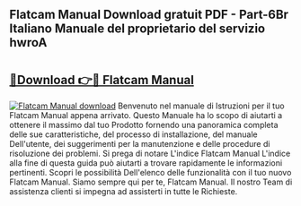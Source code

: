 ## Flatcam Manual Download gratuit PDF - Part-6Br Italiano Manuale del proprietario del servizio hwroA

# <h2><a href="http://dfdf59.blite.top/?on=Flatcam+Manual">🔗Download 👉🔴 Flatcam Manual</a></h2>

[![Flatcam Manual download](https://i.imgur.com/lujVjoI.png)](http://dfdf59.blite.top/?on=Flatcam+Manual)
Benvenuto nel manuale di Istruzioni per il tuo Flatcam Manual appena arrivato. Questo Manuale ha lo scopo di aiutarti a ottenere il massimo dal tuo Prodotto fornendo una panoramica completa delle sue caratteristiche, del processo di installazione, del manuale Dell'utente, dei suggerimenti per la manutenzione e delle procedure di risoluzione dei problemi. Si prega di notare L'indice Flatcam Manual L'indice alla fine di questa guida può aiutarti a trovare rapidamente le informazioni pertinenti. Scopri le possibilità Dell'elenco delle funzionalità con il tuo nuovo Flatcam Manual. Siamo sempre qui per te, Flatcam Manual. Il nostro Team di assistenza clienti si impegna ad assisterti in tutte le Richieste.

